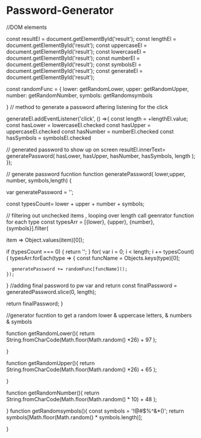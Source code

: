 # Password-Generator
//DOM elements


const resultEl = document.getElementById('result');
const lengthEl = document.getElementById('result');
const uppercaseEl = document.getElementById('result');
const lowercaseEl = document.getElementById('result');
const numberEl = document.getElementById('result');
const symbolsEl = document.getElementById('result');
const generateEl = document.getElementById('result');



const randomFunc = {
  lower: getRandomLower,
  upper: getRandomUpper,
  number: getRandomNumber,
  symbols: getRandomsymbols

}
// method to generate a password aftering listening for the click 

generateEl.addEventListener('click', () =>{
  const length = +lengthEl.value;
  const hasLower = lowercaseEl.checked
  const hasUpper = uppercaseEl.checked
  const hasNumber = numberEl.checked
  const hasSymbols = symbolsEl.checked
  

// generated password to show up on screen 
  resultEl.innerText= generatePassword(
    hasLower,
    hasUpper,
    hasNumber,
    hasSymbols,
    length
  );
  });

// generate password fucntion 
function generatePassword( lower,upper, number, symbols,length) {

var generatePassword = '';

const typesCount= lower + upper + number + symbols; 

// filtering out unchecked items , looping over length call geenrator function for each type
const typesArr = [{lower}, {upper}, {number}, {symbols}].filter(

  item => Object.values(item)[0]);

  if (typesCount === 0) {
  return '';
  }
  for( var i = 0; i < length; i += typesCount) { 
    typesArr.forEach(type => { 
      const funcName = Objects.keys(type)[0];
      
      generatePassword += randomFunc[funcName]();
    });
  }
  //adding final password to pw var and return 
  const finalPassword = generatedPassword.slice(0, length);

  return finalPassword;
}

//generator fucntion to get a random lower & uppercase letters, & numbers & symbols

function getRandomLower(){
 return String.fromCharCode(Math.floor(Math.random() *26) + 97 );

}

function getRandomUpper(){
  return String.fromCharCode(Math.floor(Math.random() *26) + 65 );
 
 }

 function getRandomNumber(){
  return String.fromCharCode(Math.floor(Math.random() * 10) + 48 );
 
 }
 function getRandomsymbols(){
  const symbols = '!@#$%^&*()';
  return symbols[Math.floor(Math.random() * symbols.length)];
 
 }
